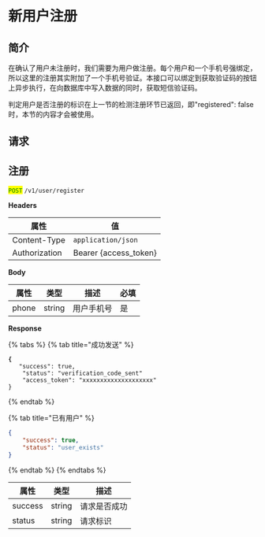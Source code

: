 # 新用户注册

## 简介

在确认了用户未注册时，我们需要为用户做注册。每个用户和一个手机号强绑定，所以这里的注册其实附加了一个手机号验证。本接口可以绑定到获取验证码的按钮上异步执行，在向数据库中写入数据的同时，获取短信验证码。

判定用户是否注册的标识在上一节的检测注册环节已返回，即"registered": false时，本节的内容才会被使用。

## &#x20;请求

## 注册

<mark style="color:green;">`POST`</mark> `/v1/user/register`

**Headers**

| 属性            | 值                      |
| ------------- | ---------------------- |
| Content-Type  | `application/json`     |
| Authorization | Bearer {access\_token} |

**Body**

| 属性    | 类型     | 描述    | 必填 |
| ----- | ------ | ----- | -- |
| phone | string | 用户手机号 | 是  |

**Response**

{% tabs %}
{% tab title="成功发送" %}
<pre class="language-json"><code class="lang-json"><strong>{
</strong>	"success": true,
	"status": "verification_code_sent"
	"access_token": "xxxxxxxxxxxxxxxxxxxx"
}
</code></pre>
{% endtab %}

{% tab title="已有用户" %}
```json
{
	"success": true,
	"status": "user_exists"
}
```
{% endtab %}
{% endtabs %}

| 属性      | 类型     | 描述     |
| ------- | ------ | ------ |
| success | string | 请求是否成功 |
| status  | string | 请求标识   |
